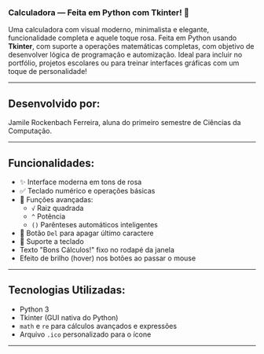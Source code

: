 ### Calculadora — Feita em Python com Tkinter! 🎀

Uma calculadora com visual moderno, minimalista e elegante, funcionalidade completa e aquele toque rosa. Feita em Python usando **Tkinter**, com suporte a operações matemáticas completas, com objetivo de desenvolver lógica de programação e automização. Ideal para incluir no portfólio, projetos escolares ou para treinar interfaces gráficas com um toque de personalidade! 

---

## Desenvolvido por:

Jamile Rockenbach Ferreira, aluna do primeiro semestre de Ciências da Computação.

---

## Funcionalidades:

- ✨ Interface moderna em tons de rosa
- ✅ Teclado numérico e operações básicas
- 🧠 Funções avançadas:
  - `√` Raiz quadrada
  - `^` Potência
  - `()` Parênteses automáticos inteligentes
- 🧽 Botão `Del` para apagar último caractere
- 💬 Suporte a teclado
- Texto "Bons Cálculos!" fixo no rodapé da janela
- Efeito de brilho (hover) nos botões ao passar o mouse

---

## Tecnologias Utilizadas:

- Python 3
- Tkinter (GUI nativa do Python)
- `math` e `re` para cálculos avançados e expressões
- Arquivo `.ico` personalizado para o ícone

---
